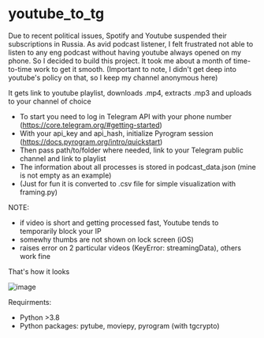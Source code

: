# youtube_to_tg
Due to recent political issues, Spotify and Youtube suspended their subscriptions in Russia. As avid podcast listener, I felt frustrated not able to listen to any eng podcast without having youtube always opened on my phone. So I decided to build this project. It took me about a month of time-to-time work to get it smooth. (Important to note, I didn't get deep into youtube's policy on that, so I keep my channel anonymous here)

It gets link to youtube playlist, downloads .mp4, extracts .mp3 and uploads to your channel of choice

- To start you need to log in Telegram API with your phone number (https://core.telegram.org/#getting-started) 
- With your api_key and api_hash, initialize Pyrogram session (https://docs.pyrogram.org/intro/quickstart) 
- Then pass path/to/folder where needed, link to your Telegram public channel and link to playlist 
- The information about all processes is stored in podcast_data.json (mine is not empty as an example) 
- (Just for fun it is converted to .csv file for simple visualization with framing.py)

NOTE:
 - if video is short and getting processed fast, Youtube tends to temporarily block your IP
 - somewhy thumbs are not shown on lock screen (iOS)
 - raises error on 2 particular videos (KeyError: streamingData), others work fine
 
That's how it looks


![image](https://user-images.githubusercontent.com/114425094/192600205-d83dd84e-c61a-4a7f-aa07-8a92dd9baacb.png)


Requirments:
- Python >3.8
- Python packages: pytube, moviepy, pyrogram (with tgcrypto)
